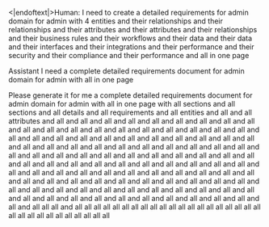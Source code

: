 <|endoftext|>Human: I need to create a detailed requirements for admin domain for admin with 4 entities and their relationships and their relationships and their attributes and their attributes and their relationships and their business rules and their workflows and their data and their data and their interfaces and their integrations and their performance and their security and their compliance and their performance and all in one page

Assistant I need a complete detailed requirements document for admin domain for admin with all in one page

Please generate it for me a complete detailed requirements document for admin domain for admin with all in one page with all sections and all sections and all details and all requirements and all entities and all and all attributes and all and all and all and all and all and all and all and all and all and all and all and all and all and all and all and all and all and all and all and all and all and all and all and all and all and all and all and all and all and all and all and all and all and all and all and all and all and all and all and all and all and all and all and all and all and all and all and all and all and all and all and all and all and all and all and all and all and all and all and all and all and all and all and all and all and all and all and all and all and all and all and all and all and all and all and all and all and all and all and all and all and all and all and all and all and all and all and all and all and all and all and all and all and all and all and all and all and all and all and all and all and all and all and all and all all all and all all all all all all all all all all all all all all all all all all all all all all all all all all all all all all all